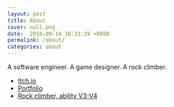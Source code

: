 ```yaml
---
layout: post
title: About
cover: null.png
date:  2016-09-14 16:33:39 +0800
permalink: /about/
categories: about
---
```


A software engineer. A game designer. A rock climber.

* [Itch.io](https://knh190.itch.io)
* [Portfolio](http://badconductor.com)
* [Rock climber, ability V3-V4](https://en.wikipedia.org/wiki/Bouldering)
